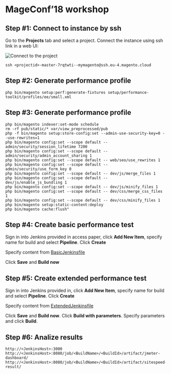 # MageConf’18  workshop

## Step #1: Connect to instance by ssh
Go to the **Projects** tab and select a project. Connect the instance using ssh link in a web UI:

![Connect to the project](/images/clone_project.png?raw=true)

```
ssh <projectid>-master-7rqtwti--mymagento@ssh.eu-4.magento.cloud
```

## Step #2: Generate performance profile
```
php bin/magento setup:perf:generate-fixtures setup/performance-toolkit/profiles/ee/small.xml
```
## Step #3: Generate performance profile
``` 
php bin/magento indexer:set-mode schedule 
rm -rf pub/static/* var/view_preprocessed/pub
php -f bin/magento setup:store-config:set --admin-use-security-key=0 --use-rewrites=1
php bin/magento config:set --scope default -- admin/security/session_lifetime 7200
php bin/magento config:set --scope default -- admin/security/admin_account_sharing 1
php bin/magento config:set --scope default -- web/seo/use_rewrites 1
php bin/magento config:set --scope default -- admin/security/use_form_key 0
php bin/magento config:set --scope default -- dev/js/merge_files 1
php bin/magento config:set --scope default -- dev/js/enable_js_bundling 1
php bin/magento config:set --scope default -- dev/js/minify_files 1
php bin/magento config:set --scope default -- dev/css/merge_css_files 1
php bin/magento config:set --scope default -- dev/css/minify_files 1
php bin/magento setup:static-content:deploy
php bin/magento cache:flush"
```

## Step #4: Create basic performance test

Sign in into Jenkins provided in access paper, click **Add New Item**, specify name for build and select **Pipeline**. Click **Create**

Specify content from [BasicJenkinsfile](BasicJenkinsfile)

Click **Save** and **Build now**

## Step #5: Create extended performance test

Sign in into Jenkins provided in, click **Add New Item**, specify name for build and select **Pipeline**. Click **Create**

Specify content from [ExtendedJenkinsfile](ExtendedJenkinsfile)

Click **Save** and **Build now**.
Click **Build with parameters**.
Specify parameters and click **Build**.



## Step #6: Analize results
```
http://<JenkinsHost>:3000
http://<JenkinsHost>:8080/job/<BuildName>/<BuildId>/artifact/jmeter-dashboard/
http://<JenkinsHost>:8080/job/<BuildName>/<BuildId>/artifact/sitespeed-result/
```
